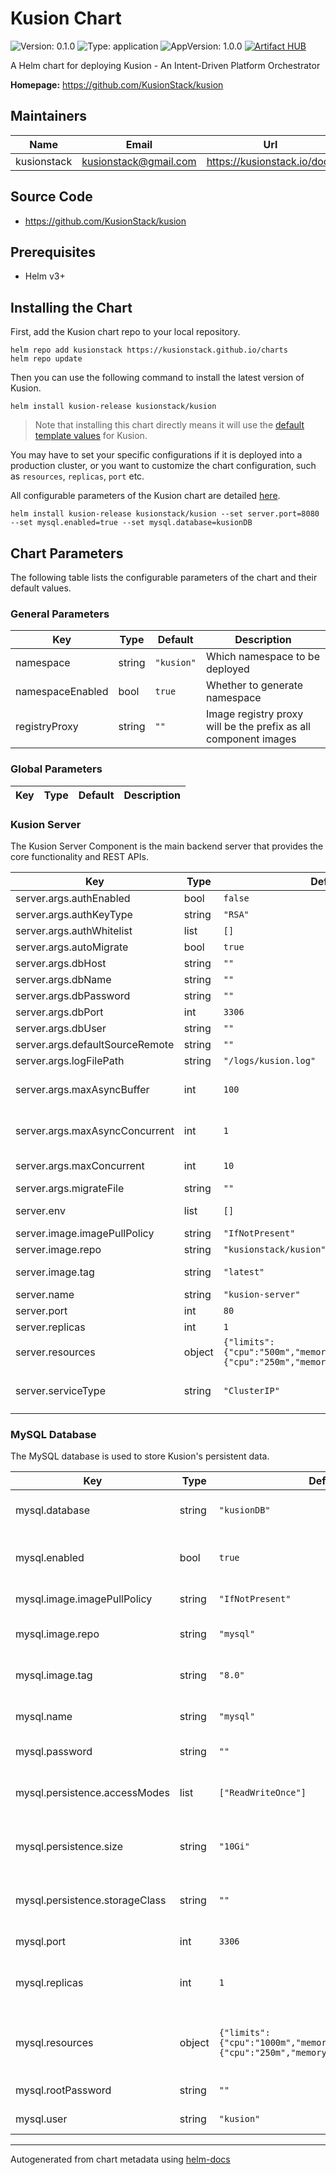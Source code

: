 # Kusion Chart

![Version: 0.1.0](https://img.shields.io/badge/Version-0.1.0-informational?style=flat-square) ![Type: application](https://img.shields.io/badge/Type-application-informational?style=flat-square) ![AppVersion: 1.0.0](https://img.shields.io/badge/AppVersion-1.0.0-informational?style=flat-square)  [![Artifact HUB](https://img.shields.io/endpoint?url=https://artifacthub.io/badge/repository/kusion)](https://artifacthub.io/packages/helm/kusionstack/kusion)

A Helm chart for deploying Kusion - An Intent-Driven Platform Orchestrator

**Homepage:** <https://github.com/KusionStack/kusion>

## Maintainers

| Name | Email | Url |
| ---- | ------ | --- |
| kusionstack | <kusionstack@gmail.com> | <https://kusionstack.io/docs> |

## Source Code

* <https://github.com/KusionStack/kusion>

## Prerequisites

- Helm v3+

## Installing the Chart

First, add the Kusion chart repo to your local repository.

```shell
helm repo add kusionstack https://kusionstack.github.io/charts
helm repo update
```

Then you can use the following command to install the latest version of Kusion.

```shell
helm install kusion-release kusionstack/kusion
```

> Note that installing this chart directly means it will use the [default template values](./values.yaml) for Kusion.

You may have to set your specific configurations if it is deployed into a production cluster, or you want to customize the chart configuration, such as `resources`, `replicas`, `port` etc.

All configurable parameters of the Kusion chart are detailed [here](#chart-parameters).

```shell
helm install kusion-release kusionstack/kusion --set server.port=8080 --set mysql.enabled=true --set mysql.database=kusionDB
```

## Chart Parameters

The following table lists the configurable parameters of the chart and their default values.

### General Parameters

| Key | Type | Default | Description |
|-----|------|---------|-------------|
| namespace | string | `"kusion"` | Which namespace to be deployed |
| namespaceEnabled | bool | `true` | Whether to generate namespace |
| registryProxy | string | `""` | Image registry proxy will be the prefix as all component images |

### Global Parameters

| Key | Type | Default | Description |
|-----|------|---------|-------------|

### Kusion Server

The Kusion Server Component is the main backend server that provides the core functionality and REST APIs.

| Key | Type | Default | Description |
|-----|------|---------|-------------|
| server.args.authEnabled | bool | `false` | Whether to enable authentication |
| server.args.authKeyType | string | `"RSA"` | Authentication key type |
| server.args.authWhitelist | list | `[]` | Authentication whitelist |
| server.args.autoMigrate | bool | `true` | Whether to enable automatic migration |
| server.args.dbHost | string | `""` | Database host |
| server.args.dbName | string | `""` | Database name |
| server.args.dbPassword | string | `""` | Database password |
| server.args.dbPort | int | `3306` | Database port |
| server.args.dbUser | string | `""` | Database user |
| server.args.defaultSourceRemote | string | `""` | Default source URL |
| server.args.logFilePath | string | `"/logs/kusion.log"` | Logging |
| server.args.maxAsyncBuffer | int | `100` | Maximum number of buffer zones during concurrent async executions including generate, preview, apply and destroy |
| server.args.maxAsyncConcurrent | int | `1` | Maximum number of concurrent async executions including generate, preview, apply and destroy |
| server.args.maxConcurrent | int | `10` | Maximum number of concurrent executions including preview, apply and destroy |
| server.args.migrateFile | string | `""` | Migration file path |
| server.env | list | `[]` | Additional environment variables for the server |
| server.image.imagePullPolicy | string | `"IfNotPresent"` | Image pull policy |
| server.image.repo | string | `"kusionstack/kusion"` | Repository for Kusion server image |
| server.image.tag | string | `"latest"` | Tag for Kusion server image. Defaults to the chart's appVersion if not specified |
| server.name | string | `"kusion-server"` | Component name for kusion server |
| server.port | int | `80` | Port for kusion server |
| server.replicas | int | `1` | The number of kusion server pods to run |
| server.resources | object | `{"limits":{"cpu":"500m","memory":"1Gi"},"requests":{"cpu":"250m","memory":"256Mi"}}` | Resource limits and requests for the kusion server pods |
| server.serviceType | string | `"ClusterIP"` | Service type for the kusion server. The available type values list as ["ClusterIP"、"NodePort"、"LoadBalancer"]. |

### MySQL Database

The MySQL database is used to store Kusion's persistent data.

| Key | Type | Default | Description |
|-----|------|---------|-------------|
| mysql.database | string | `"kusionDB"` | MySQL database name |
| mysql.enabled | bool | `true` | Whether to enable MySQL deployment |
| mysql.image.imagePullPolicy | string | `"IfNotPresent"` | Image pull policy |
| mysql.image.repo | string | `"mysql"` | Repository for MySQL image |
| mysql.image.tag | string | `"8.0"` | Specific tag for MySQL image |
| mysql.name | string | `"mysql"` | Component name for MySQL |
| mysql.password | string | `""` | MySQL password |
| mysql.persistence.accessModes | list | `["ReadWriteOnce"]` | Access modes for MySQL PVC |
| mysql.persistence.size | string | `"10Gi"` | Size of MySQL persistent volume |
| mysql.persistence.storageClass | string | `""` | Storage class for MySQL PVC |
| mysql.port | int | `3306` | Port for MySQL |
| mysql.replicas | int | `1` | The number of MySQL pods to run |
| mysql.resources | object | `{"limits":{"cpu":"1000m","memory":"1Gi"},"requests":{"cpu":"250m","memory":"512Mi"}}` | Resource limits and requests for MySQL pods |
| mysql.rootPassword | string | `""` | MySQL root password |
| mysql.user | string | `"kusion"` | MySQL user |

----------------------------------------------
Autogenerated from chart metadata using [helm-docs](https://github.com/norwoodj/helm-docs)